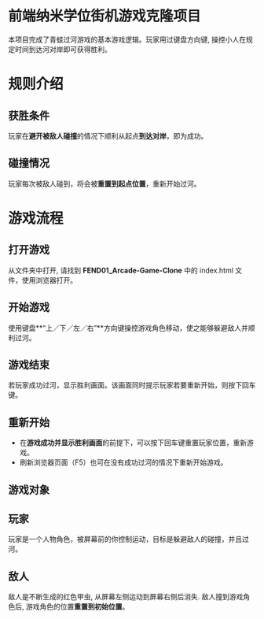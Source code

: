 前端纳米学位街机游戏克隆项目
===============================
本项目完成了青蛙过河游戏的基本游戏逻辑。玩家用过键盘方向键, 操控小人在规定时间到达河对岸即可获得胜利。

# 规则介绍
## 获胜条件
玩家在**避开被敌人碰撞**的情况下顺利从起点**到达对岸**，即为成功。
## 碰撞情况
玩家每次被敌人碰到，将会被**重置到起点位置**，重新开始过河。

# 游戏流程
## 打开游戏
从文件夹中打开, 请找到 **FEND01_Arcade-Game-Clone** 中的 index.html 文件，使用浏览器打开。
## 开始游戏
使用键盘**“上／下／左／右”**方向键操控游戏角色移动，使之能够躲避敌人并顺利过河。
## 游戏结束
若玩家成功过河，显示胜利画面。该画面同时提示玩家若要重新开始，则按下回车键。
## 重新开始
* 在**游戏成功并显示胜利画面**的前提下，可以按下回车键重置玩家位置，重新游戏。
* 刷新浏览器页面（F5）也可在没有成功过河的情况下重新开始游戏。

## 游戏对象
## 玩家
玩家是一个人物角色，被屏幕前的你控制运动，目标是躲避敌人的碰撞，并且过河。
## 敌人
敌人是不断生成的红色甲虫, 从屏幕左侧运动到屏幕右侧后消失. 敌人撞到游戏角色后, 游戏角色的位置**重置到初始位置**。
